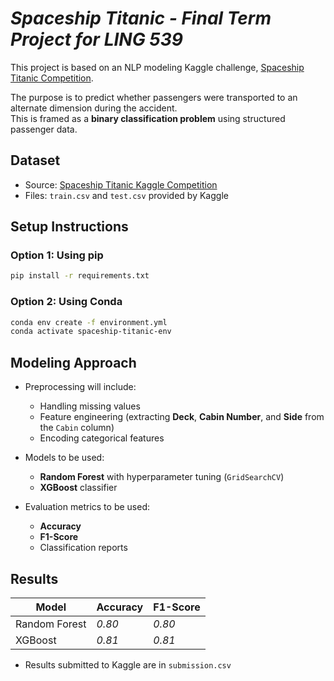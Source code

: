 # ***Spaceship Titanic - Final Term Project for LING 539***

This project is based on an NLP modeling Kaggle challenge, [Spaceship Titanic Competition](https://www.kaggle.com/competitions/spaceship-titanic).

The purpose is to predict whether passengers were transported to an alternate dimension during the accident.  
This is framed as a **binary classification problem** using structured passenger data.


## Dataset

- Source: [Spaceship Titanic Kaggle Competition](https://www.kaggle.com/competitions/spaceship-titanic)
- Files: `train.csv` and `test.csv` provided by Kaggle


## Setup Instructions

### Option 1: Using pip

```bash
pip install -r requirements.txt
```

### Option 2: Using Conda
```bash
conda env create -f environment.yml
conda activate spaceship-titanic-env
```


## Modeling Approach

- Preprocessing will include:
  - Handling missing values
  - Feature engineering (extracting **Deck**, **Cabin Number**, and **Side** from the `Cabin` column)
  - Encoding categorical features

- Models to be used:
  - **Random Forest** with hyperparameter tuning (`GridSearchCV`)
  - **XGBoost** classifier

- Evaluation metrics to be used:
  - **Accuracy**
  - **F1-Score**
  - Classification reports


## Results

| Model         | Accuracy | F1-Score |
|---------------|----------|----------|
| Random Forest | *0.80*   | *0.80*   |
| XGBoost       | *0.81*   | *0.81*   |

- Results submitted to Kaggle are in `submission.csv`